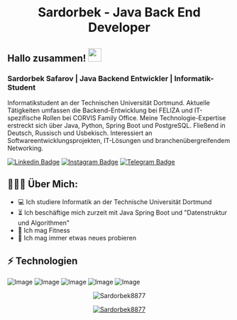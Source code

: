 <h1 align="center">Sardorbek - Java Back End Developer</h1>

## Hallo zusammen! <img src="https://raw.githubusercontent.com/aemmadi/aemmadi/master/wave.gif" width="30px">
### Sardorbek Safarov | Java Backend Entwickler | Informatik-Student
Informatikstudent an der Technischen Universität Dortmund. Aktuelle Tätigkeiten umfassen die Backend-Entwicklung bei FELIZA und IT-spezifische Rollen bei CORVIS Family Office. Meine Technologie-Expertise erstreckt sich über Java, Python, Spring Boot und PostgreSQL. Fließend in Deutsch, Russisch und Usbekisch. Interessiert an Softwareentwicklungsprojekten, IT-Lösungen und branchenübergreifendem Networking.



[![Linkedin Badge](https://img.shields.io/badge/-sardorbek_safarov-blue?style=flat-square&logo=Linkedin&logoColor=white&link=https://www.linkedin.com/in/sukhrob-nuraliev-100845186/)](https://www.linkedin.com/in/sardorbek-safarov-ba2b22196/) 
[![Instagram Badge](https://img.shields.io/badge/-@sardorbeksafarov8877_-D7008A?style=flat-square&labelColor=D7008A&logo=Instagram&logoColor=white&link=https://www.instagram.com/nuraliev.dev/)](https://www.instagram.com/sardorbeksafarov8877_/)
[![Telegram Badge](https://img.shields.io/badge/@SardorbekSafarov8877-2CA5E0?style=flat-square&logo=telegram&logoColor=white&link=https://t.me/SardorbekSafarov8877)](https://t.me/SardorbekSafarov8877) 

  
<h2 align="left">👨🏻‍💻 Über Mich:</h2>

- :computer: Ich studiere Informatik an der Technische Universität Dortmund
- :hourglass_flowing_sand:  Ich beschäftige mich zurzeit mit Java Spring Boot und "Datenstruktur und Algorithmen"
- :muscle: Ich mag Fitness
- :rocket: Ich mag immer etwas neues probieren

## ⚡ Technologien

![Image](https://img.shields.io/badge/Python-FFD43B?style=for-the-badge&logo=python&logoColor=blue)
![Image](https://img.shields.io/badge/Java-323330?style=for-the-badge&logo=java&logoColor=F7DF1E)
![Image](https://img.shields.io/badge/PostgreSQL-316192?style=for-the-badge&logo=postgresql&logoColor=white)
![Image](https://img.shields.io/badge/Git-F05032?style=for-the-badge&logo=git&logoColor=white)
![Image](https://img.shields.io/badge/Spring-6DB33F?style=for-the-badge&logo=spring&logoColor=white)


<p align="center"> <img src="https://github-readme-stats.vercel.app/api?username=Sardorbek8877&show_icons=true&theme=gotham" alt="Sardorbek8877" />

<p align="center"> <a href="https://github.com/ryo-ma/github-profile-trophy"><img src="https://github-profile-trophy.vercel.app/?username=Sardorbek8877&theme=onestar&row=1&margin-w=15&margin-h=15&no-bg=true" alt="Sardorbek8877" /></a> </p>

